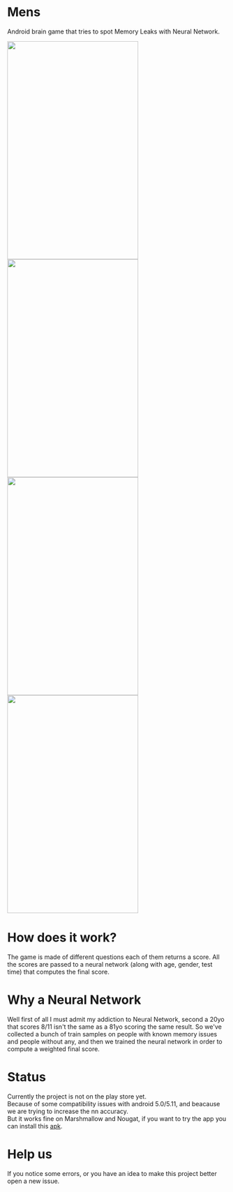 # Mens
Android brain game that tries to spot Memory Leaks with Neural Network.

<img src="https://user-images.githubusercontent.com/17238972/29034008-224e4d32-7b97-11e7-89b2-e9e57f411e35.png" width=300 height=500 /> <img src="https://user-images.githubusercontent.com/17238972/29034010-2250316a-7b97-11e7-9a03-2c6fb02f5b11.png" width=300 height=500 />
<br />
<img src="https://user-images.githubusercontent.com/17238972/29034009-224ecdf2-7b97-11e7-8870-10d82d5487ab.png" width=300 height=500/> <img src="https://user-images.githubusercontent.com/17238972/29034007-22265dfe-7b97-11e7-9a7d-b4cb7899833e.png" width=300 height=500/>
<br />

# How does it work?
The game is made of different questions each of them returns a score. All the scores are passed to a neural network (along with age, gender, test time) that computes the final score.

# Why a Neural Network
Well first of all I must admit my addiction to Neural Network, second a 20yo that scores 8/11 isn't the same as a 81yo scoring the same result. So we've collected a bunch of train samples on people with known memory issues and people without any, and  then we trained the neural network in order to compute a weighted final score.

# Status
Currently the project is not on the play store yet. <br />Because of some compatibility issues with android 5.0/5.11, and beacause we are trying to increase the nn accuracy.<br />
But it works fine on Marshmallow and Nougat, if you want to try the app you can install this <a href="https://github.com/PiSimo/Mens/raw/master/apk/app-flavorRelease-release.apk">apk</a>.<br/>

# Help us
If you notice some errors, or you have an idea to make this project better open a new issue.<br />


